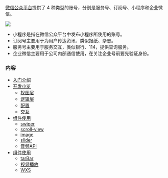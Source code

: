 
[微信公众平台](https://mp.weixin.qq.com/)提供了 4 种类型的账号，分别是服务号、订阅号、小程序和企业微信。

![](img/01.png)

- 小程序是指在微信公众平台中发布小程序所使用的账号。
- 订阅号主要用于为用户传达资讯、类似报纸、杂志。
- 服务号主要用于服务交互，类似银行、114，提供查询服务。
- 企业微信主要用于公司内部通信使用，在关注企业号前要先验证身份。

### 内容

- [入门介绍](ch01)
- [开发小览](ch02)
    - [视图层](ch02/01_视图层.md)
    - [逻辑层](ch02/02_逻辑层.md)
    - [配置](ch02/03_配置.md)
    - [交互](ch02/04_交互.md)
- [组件使用](ch03)
    - [swiper](ch03/01_swiper.md)
    - [scroll-view](ch03/02_scroll_view.md)
    - [image](ch03/03_image.md)
    - [slider](ch03/04_slider.md)
    - [音频API](ch03/05_音频API.md)
- [组件使用](ch04)
    - [tarBar](ch04/01_tarBar.md)
    - [视频播放](ch04/02_视频播放.md)
    - [WXS](ch04/03_WXS.md)